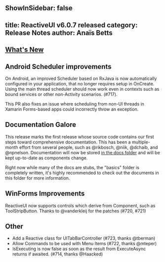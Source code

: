 ShowInSidebar: false
---
title: ReactiveUI v6.0.7 released
category: Release Notes
author: Anaïs Betts
---

## [What's New](https://github.com/reactiveui/ReactiveUI/compare/6.0.6...6.0.7)

## Android Scheduler improvements

On Android, an improved Scheduler based on RxJava is now automatically configured in your application, that no longer requires setup in OnCreate. Using the main thread scheduler should now work even in contexts such as bound services or other non-Activity scenarios. (#717). 

This PR also fixes an issue where scheduling from non-UI threads in Xamarin Forms-based apps could incorrectly throw an exception. 

## Documentation Galore

This release marks the first release whose source code contains our first steps toward comprehensive documentation. This has been a multiple-month effort from several people, such as @rikbosch, @niik, @dchaib, and @npnelson. Documentation will now be stored [in the docs folder](https://github.com/reactiveui/ReactiveUI/tree/main/docs) and will be kept up-to-date as components change.

Right now while many of the docs are stubs, the "basics" folder is completely written, it's highly recommended to check out the documents in this folder for more information.

## WinForms Improvements

ReactiveUI now supports controls which derive from Component, such as ToolStripButton. Thanks to @vanderkleij for the patches (#720, #721)

## Other
- Add a Reactive class for UITabBarController (#723, thanks @tberman)
- Allow Commands to be used with Menu Items (#722, thanks @mteper)
- IsExecuting is now false as soon as the result from ExecuteAsync returns if awaited. (#714, thanks @Haacked)
